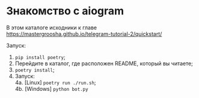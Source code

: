 # Знакомство с aiogram

В этом каталоге исходники к главе https://mastergroosha.github.io/telegram-tutorial-2/quickstart/

Запуск:  
1. `pip install poetry`;  
2. Перейдите в каталог, где расположен README, который вы читаете;  
3. `poetry install`;
4. Запуск:  
4a. [Linux] `poetry run ./run.sh`;      
4b. [Windows] `python bot.py`